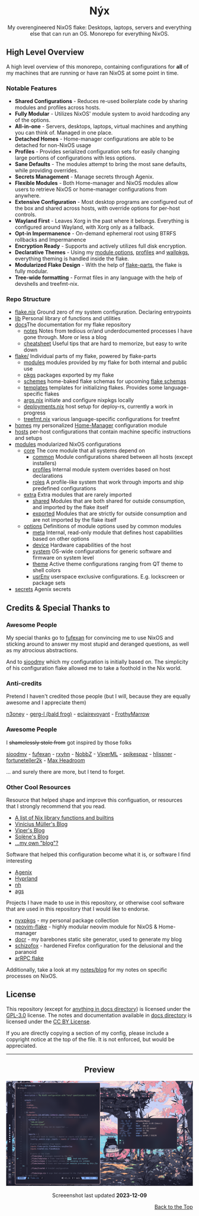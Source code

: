 <h1 align="center">Nýx</h1>

<p align="center">
   My overengineered NixOS flake: Desktops, laptops, servers and everything
   else that can run an OS. Monorepo for everything NixOS.<br/>
</p>

## High Level Overview

A high level overview of this monorepo, containing configurations for **all** of my machines
that are running or have ran NixOS at some point in time.

### Notable Features

- **Shared Configurations** - Reduces re-used boilerplate code by sharing modules and profiles across hosts.
- **Fully Modular** - Utilizes NixOS' module system to avoid hardcoding any of the options.
- **All-in-one** - Servers, desktops, laptops, virtual machines and anything you can think of. Managed in one place.
- **Detached Homes** - Home-manager configurations are able to be detached for non-NixOS usage
- **Profiles** - Provides serialized configuration sets for easily changing large portions of configurations with less options.
- **Sane Defaults** - The modules attempt to bring the most sane defaults, while providing overrides.
- **Secrets Management** - Manage secrets through Agenix.
- **Flexible Modules** - Both Home-manager and NixOS modules allow users to retrieve NixOS or home-manager configurations from anywhere.
- **Extensive Configuration** - Most desktop programs are configured out of the box and shared across hosts, with override options for per-host controls.
- **Wayland First** - Leaves Xorg in the past where it belongs. Everything is configured around Wayland, with Xorg only as a fallback.
- **Opt-in Impermanence** - On-demand ephemeral root using BTRFS rollbacks and Impermanence
- **Encryption Ready** - Supports and actively utilizes full disk encryption.
- **Declarative Themes** - Using my [module options](./modules/options/style), [profiles](./modules/profiles) and [wallpkgs](https://github.com/notashelf/wallpkgs), everything theming is handled inside the flake.
- **Modularized Flake Design** - With the help of [flake-parts](https://flake.parts), the flake is fully modular.
- **Tree-wide formatting** - Format files in any language with the help of devshells and treefmt-nix.

### Repo Structure

- [flake.nix](./flake.nix) Ground zero of my system configuration. Declaring entrypoints
- [lib](./lib) Personal library of functions and utilities
- [docs](./docs)The documentation for my flake repository
  - [notes](./docs/notes) Notes from tedious or/and underdocumented processes I have gone through. More or less a blog
  - [cheatsheet](./docs/cheatsheet.md) Useful tips that are hard to memorize, but easy to write down
- [flake/](./flake) Individual parts of my flake, powered by flake-parts
  - [modules](./flake/modules) modules provided by my flake for both internal and public use
  - [pkgs](./flake/pkgs) packages exported by my flake
  - [schemes](./flake/schemes) home-baked flake schemas for upcoming [flake schemas](https://determinate.systems/posts/flake-schemas)
  - [templates](./flake/templates) templates for initializing flakes. Provides some language-specific flakes
  - [args.nix](./flake/args.nix) initiate and configure nixpkgs locally
  - [deployments.nix](./flake/deployments.nix) host setup for deploy-rs, currently a work in progress
  - [treefmt.nix](./flake/treefmt.nix) various language-specific configurations for treefmt
- [homes](./home) my personalized [Home-Manager](https://github.com/nix-community/home-manager) configuration module
- [hosts](./hosts) per-host configurations that contain machine specific instructions and setups
- [modules](./modules) modularized NixOS configurations
  - [core](./modules/common) The core module that all systems depend on
    - [common](./modules/common) Module configurations shared between all hosts (except installers)
    - [profiles](./modules/profiles) Internal module system overrides based on host declarations
    - [roles](./modules/roles) A profile-like system that work through imports and ship predefined configurations
  - [extra](./modules/extra) Extra modules that are rarely imported
    - [shared](./modules/extra/shared) Modules that are both shared for outside consumption, and imported by the flake itself
    - [exported](./modules/extra/exported) Modules that are strictly for outside consumption and are not imported by the flake itself
  - [options](./modules/options) Definitions of module options used by common modules
    - [meta](./modules/options/meta) Internal, read-only module that defines host capabilities based on other options
    - [device](./modules/options/device) Hardware capabilities of the host
    - [system](./modules/options/system) OS-wide configurations for generic software and firmware on system level
    - [theme](./modules/options/theme) Active theme configurations ranging from QT theme to shell colors
    - [usrEnv](./modules/options/usrEnv) userspace exclusive configurations. E.g. lockscreen or package sets
- [secrets](./secrets) Agenix secrets

## Credits & Special Thanks to

### Awesome People

My special thanks go to [fufexan](https://github.com/fufexan) for convincing me to use NixOS
and sticking around to answer my most stupid and deranged questions, as well as my atrocious
abstractions.

And to [sioodmy](https://github.com/sioodmy) which my configuration is initially based on. The
simplicity of his configuration flake allowed me to take a foothold in the Nix world.

### Anti-credits

Pretend I haven't credited those people (but I will, because they are equally awesome and I appreciate them)

[n3oney](https://github.com/n3oney) -
[gerg-l (bald frog)](https://github.com/gerg-l) -
[eclairevoyant](https://github.com/eclairevoyant/) -
[FrothyMarrow](https://github.com/frothymarrow)

### Awesome People

I ~~shamelessly stole from~~ got inspired by those folks

[sioodmy](https://github.com/sioodmy) -
[fufexan](https://github.com/fufexan) -
[rxyhn](https://github.com/rxyhn) -
[NobbZ](https://github.com/NobbZ) -
[ViperML](https://github.com/viperML) -
[spikespaz](https://github.com/spikespaz) -
[hlissner](https://github.com/hlissner) -
[fortuneteller2k](https://github.com/fortuneteller2k) -
[Max Headroom](https://github.com/max-privatevoid)

... and surely there are more, but I tend to forget.

### Other Cool Resources

Resource that helped shape and improve this configuation, or resources that I strongly recommend that you read.

- [A list of Nix library functions and builtins](https://teu5us.github.io/nix-lib.html)
- [Vinícius Müller's Blog](https://viniciusmuller.github.io/blog)
- [Viper's Blog](https://ayats.org/)
- [Solène's Blog](https://dataswamp.org/~solene)
- [...my own "blog"?](https://notashelf.github.io/nyx/)

Software that helped this configuration become what it is, or software I find interesting

- [Agenix](https://github.com/ryantm/agenix)
- [Hyprland](https://github.com/hyprwm/Hyprland)
- [nh](https://github.com/viperML/nh)
- [ags](https://github.com/aylur/ags)

Projects I have made to use in this repository, or otherwise cool software that are
used in this repository that I would like to endorse.

- [nyxpkgs](https://github.com/notashelf/nyxpkgs) - my personal package collection
- [neovim-flake](https://github.com/notashelf/neovim-flake) - highly modular neovim module for NixOS & Home-manager
- [docr](https://github.com/notashelf/docr) - my barebones static site generator, used to generate my blog
- [schizofox](https://github.com/schizofox/schizofox) - hardened Firefox configuration for the delusional and the paranoid
- [arRPC flake](https://github.com/notashelf/arrpc-flake)

Additionally, take a look at my [notes/blog](./docs/notes) for my notes on specific processes on NixOS.

## License

This repository (except for [anything in docs directory](docs)) is licensed under the [GPL-3.0](./LICENSE) license.
The notes and documentation available in [docs directory](docs) is licensed under the [CC BY License](./docs/LICENSE).

If you are directly copying a section of my config, please include a copyright notice at the top of the file.
It is not enforced, but would be appreciated.

---

<h2 align="center">Preview</h2>

<p id="preview" align="center">
   <img src=".github/assets/desktop_preview.png" width="640" alt="Desktop Preview" /> 
</p>
<p align="center">
   Screeenshot last updated <b>2023-12-09</b>
</p>

<div align="right">
  <a href="#readme">Back to the Top</a>
</div>

